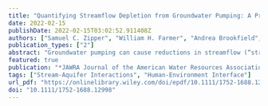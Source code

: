 ```yaml
---
title: "Quantifying Streamflow Depletion from Groundwater Pumping: A Practical Review of Past and Emerging Approaches for Water Management"
date: 2022-02-15
publishDate: 2022-02-15T03:02:52.911408Z
authors: ["Samuel C. Zipper", "William H. Farmer", "Andrea Brookfield", "Hoori Ajami", "Howard W. Reeves", "Chloe Wardropper", "John C. Hammond", "Tom Gleeson", "Jillian M. Deines"]
publication_types: ["2"]
abstract: "Groundwater pumping can cause reductions in streamflow (“streamflow depletion”) that must be quantified for conjunctive management of groundwater and surface water resources. However, streamflow depletion cannot be measured directly and is challenging to estimate because pumping impacts are masked by streamflow variability due to other factors. Here, we conduct a management-focused review of analytical, numerical, and statistical models for estimating streamflow depletion and highlight promising emerging approaches. Analytical models are easy to implement, but include many assumptions about the stream and aquifer. Numerical models are widely used for streamflow depletion assessment and can represent many processes affecting streamflow, but have high data, expertise, and computational needs. Statistical approaches are a historically underutilized tool due to difficulty in attributing causality, but emerging causal inference techniques merit future research and development. We propose that streamflow depletion-related management questions can be divided into three broad categories (attribution, impacts, and mitigation) that influence which methodology is most appropriate. We then develop decision criteria for method selection based on suitability for local conditions and the management goal, actionability with current or obtainable data and resources, transparency with respect to process and uncertainties, and reproducibility."
featured: true
publication: "*JAWRA Journal of the American Water Resources Association*"
tags: ["Stream-Aquifer Interactions", "Human-Environment Interface"]
url_pdf: "https://onlinelibrary.wiley.com/doi/epdf/10.1111/1752-1688.12998"
doi: "10.1111/1752-1688.12998"
---
```


